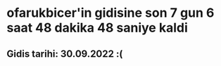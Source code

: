 # ofarukbicer'in gidisine son 7 gun 6 saat 48 dakika 48 saniye kaldi

## Gidis tarihi: 30.09.2022 :(
